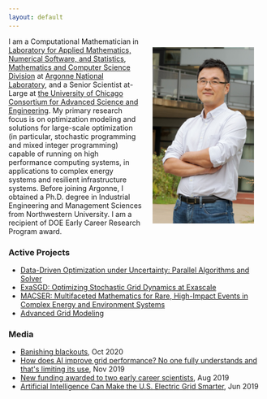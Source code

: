 ```yaml
---
layout: default
---
```


<img style="float:right;padding:20px;" width="200" src="/images/Kim-photoshot.jpg"/>

I am a Computational Mathematician in [Laboratory for Applied Mathematics, Numerical Software, and Statistics](https://www.anl.gov/mcs/lans), [Mathematics and Computer Science Division](https://www.anl.gov/mcs) at [Argonne National Laboratory](https://www.anl.gov), and a Senior Scientist at-Large at [the University of Chicago Consortium for Advanced Science and Engineering](https://researchinnovation.uchicago.edu/research-support/case/). My primary research focus is on optimization modeling and solutions for large-scale optimization (in particular, stochastic programming and mixed integer programming) capable of running on high performance computing systems, in applications to complex energy systems and resilient infrastructure systems. Before joining Argonne, I obtained a Ph.D. degree in Industrial Engineering and Management Sciences from Northwestern University. I am a recipient of DOE Early Career Research Program award.

### Active Projects

- [Data-Driven Optimization under Uncertainty: Parallel Algorithms and Solver](https://www.anl.gov/mcs/datadriven-optimization-under-uncertainty-parallel-algorithms-and-solver)
- [ExaSGD: Optimizing Stochastic Grid Dynamics at Exascale](https://www.exascaleproject.org/research-group/data-analytics-and-optimization/)
- [MACSER: Multifaceted Mathematics for Rare, High-Impact Events in Complex Energy and Environment Systems](https://www.anl.gov/mcs/macser-multifaceted-mathematics-for-rare-highimpact-events-in-complex-energy-and-environment-systems)
- [Advanced Grid Modeling](https://www.anl.gov/es/advanced-grid-modeling)

### Media

- [Banishing blackouts](https://deixismagazine.org/2020/10/banishing-blackouts/), Oct 2020
- [How does AI improve grid performance? No one fully understands and that's limiting its use](https://www.utilitydive.com/news/how-does-ai-improve-grid-performance-no-one-fully-understands-and-thats-l/566997/), Nov 2019
- [New funding awarded to two early career scientists](https://www.newswise.com/articles/new-funding-awarded-to-two-early-career-scientists), Aug 2019
- [Artificial Intelligence Can Make the U.S. Electric Grid Smarter](https://www.tdworld.com/grid-innovations/smart-grid/article/20972769/artificial-intelligence-can-make-the-us-electric-grid-smarter), Jun 2019
